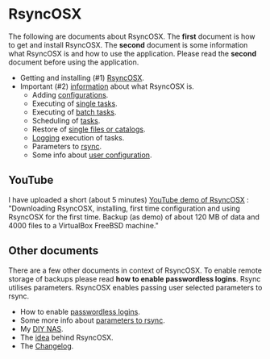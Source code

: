 # RsyncOSX

The following are documents about RsyncOSX. The **first** document is how to get and install RsyncOSX. The **second** document is some information what RsyncOSX is and how to use the application. Please read the **second** document before using the application.

- Getting and installing (#1) [RsyncOSX](https://github.com/rsyncOSX/Documentation/blob/master/Docs/RsyncOSX.md).
- Important (#2) [information](https://github.com/rsyncOSX/Documentation/blob/master/Docs/HowtoUseRsyncOSX.md) about what RsyncOSX is.
  - Adding [configurations](https://github.com/rsyncOSX/Documentation/blob/master/Docs/AddConfigurations.md).
  - Executing of [single tasks](https://github.com/rsyncOSX/Documentation/blob/master/Docs/SingleTask.md).
  - Executing of [batch tasks](https://github.com/rsyncOSX/Documentation/blob/master/Docs/BatchTask.md).
  - Scheduling of [tasks](https://github.com/rsyncOSX/Documentation/blob/master/Docs/ScheduleTasks.md).
  - Restore of [single files or catalogs](https://github.com/rsyncOSX/Documentation/blob/master/Docs/CopySingleFiles.md).
  - [Logging](https://github.com/rsyncOSX/Documentation/blob/master/Docs/Logging.md) execution of tasks.
  - Parameters to [rsync](https://github.com/rsyncOSX/Documentation/blob/master/Docs/Parameters.md).
  - Some info about [user configuration](https://github.com/rsyncOSX/Documentation/blob/master/Docs/UserConfiguration.md).

## YouTube

I have uploaded a short (about 5 minutes) [YouTube demo of RsyncOSX](https://www.youtube.com/watch?v=ty1r7yvgExo) : "Downloading RsyncOSX, installing, first time configuration and using RsyncOSX for the first time. Backup (as demo) of about 120 MB of data and 4000 files to a VirtualBox FreeBSD machine."

## Other documents

There are a few other documents in context of RsyncOSX. To enable remote storage of backups please read **how to enable passwordless logins**. Rsync utilises parameters. RsyncOSX enables passing user selected parameters to rsync.

- How to enable [passwordless logins](https://github.com/rsyncOSX/Documentation/blob/master/Docs/PasswordlessLogin.md).
- Some more info about [parameters to rsync](https://github.com/rsyncOSX/Documentation/blob/master/Docs/RsyncParameters.md).
- My [DIY NAS](https://github.com/rsyncOSX/Documentation/blob/master/Docs/DIYNAS.md).
- The [idea](https://github.com/rsyncOSX/Documentation/blob/master/Docs/Idea.md) behind RsyncOSX.
- The [Changelog](https://github.com/rsyncOSX/Documentation/blob/master/Docs/Changelog.md).
